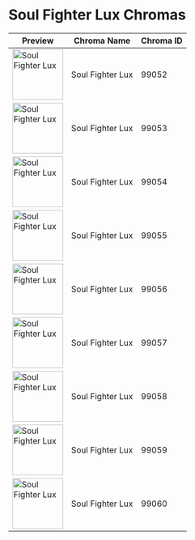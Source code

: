 # Soul Fighter Lux Chromas

| Preview | Chroma Name | Chroma ID |
|---|---|---|
| <img src='https://raw.communitydragon.org/latest/plugins/rcp-be-lol-game-data/global/default/v1/champion-chroma-images/99/99052.png' alt='Soul Fighter Lux' width='100'> | Soul Fighter Lux | 99052 |
| <img src='https://raw.communitydragon.org/latest/plugins/rcp-be-lol-game-data/global/default/v1/champion-chroma-images/99/99053.png' alt='Soul Fighter Lux' width='100'> | Soul Fighter Lux | 99053 |
| <img src='https://raw.communitydragon.org/latest/plugins/rcp-be-lol-game-data/global/default/v1/champion-chroma-images/99/99054.png' alt='Soul Fighter Lux' width='100'> | Soul Fighter Lux | 99054 |
| <img src='https://raw.communitydragon.org/latest/plugins/rcp-be-lol-game-data/global/default/v1/champion-chroma-images/99/99055.png' alt='Soul Fighter Lux' width='100'> | Soul Fighter Lux | 99055 |
| <img src='https://raw.communitydragon.org/latest/plugins/rcp-be-lol-game-data/global/default/v1/champion-chroma-images/99/99056.png' alt='Soul Fighter Lux' width='100'> | Soul Fighter Lux | 99056 |
| <img src='https://raw.communitydragon.org/latest/plugins/rcp-be-lol-game-data/global/default/v1/champion-chroma-images/99/99057.png' alt='Soul Fighter Lux' width='100'> | Soul Fighter Lux | 99057 |
| <img src='https://raw.communitydragon.org/latest/plugins/rcp-be-lol-game-data/global/default/v1/champion-chroma-images/99/99058.png' alt='Soul Fighter Lux' width='100'> | Soul Fighter Lux | 99058 |
| <img src='https://raw.communitydragon.org/latest/plugins/rcp-be-lol-game-data/global/default/v1/champion-chroma-images/99/99059.png' alt='Soul Fighter Lux' width='100'> | Soul Fighter Lux | 99059 |
| <img src='https://raw.communitydragon.org/latest/plugins/rcp-be-lol-game-data/global/default/v1/champion-chroma-images/99/99060.png' alt='Soul Fighter Lux' width='100'> | Soul Fighter Lux | 99060 |
